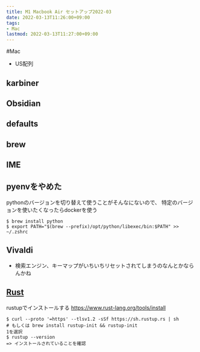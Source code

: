 ```yaml
---
title: M1 Macbook Air セットアップ2022-03
date: 2022-03-13T11:26:00+09:00
tags:
- Mac
lastmod: 2022-03-13T11:27:00+09:00
---
```


\#Mac

* US配列

## karbiner

## Obsidian

## defaults

## brew

## IME

## pyenvをやめた

pythonのバージョンを切り替えて使うことがそんなにないので、
特定のバージョンを使いたくなったらdockerを使う

````shell
$ brew install python
$ export PATH="$(brew --prefix)/opt/python/libexec/bin:$PATH" >> ~/.zshrc
````

## Vivaldi

* 検索エンジン、キーマップがいちいちリセットされてしまうのなんとかならんかね

## [Rust](note/Rust.md)

rustupでインストールする
https://www.rust-lang.org/tools/install

````shell
$ curl --proto '=https' --tlsv1.2 -sSf https://sh.rustup.rs | sh
# もしくは brew install rustup-init && rustup-init 
1を選択
$ rustup --version
=> インストールされていることを確認
````
